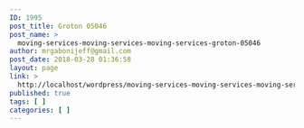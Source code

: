 ```yaml
---
ID: 1995
post_title: Groton 05046
post_name: >
  moving-services-moving-services-moving-services-groton-05046
author: mrgabonijeff@gmail.com
post_date: 2018-03-28 01:36:58
layout: page
link: >
  http://localhost/wordpress/moving-services-moving-services-moving-services-groton-05046/
published: true
tags: [ ]
categories: [ ]
---
```

